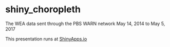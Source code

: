 # shiny_choropleth

The WEA data sent through the PBS WARN network May 14, 2014 to May 5, 2017

This presentation runs at [ShinyApps.io](https://silverman.shinyapps.io/warn_wea/)
